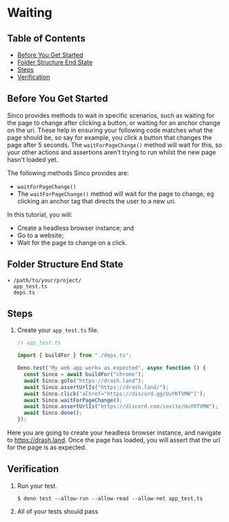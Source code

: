 # Waiting

## Table of Contents

- [Before You Get Started](#before-you-get-started)
- [Folder Structure End State](#folder-structure-end-state)
- [Steps](#steps)
- [Verification](#verification)

## Before You Get Started

Sinco provides methods to wait in specific scenarios, such as waiting for the
page to change after clicking a button, or waiting for an anchor change on the
uri. These help in ensuring your following code matches what the page should be,
so say for example, you click a button that changes the page after 5 seconds.
The `waitForPageChange()` method will wait for this, so your other actions and
assertions aren't trying to run whilst the new page hasn't loaded yet.

The following methods Sinco provides are:

- `waitForPageChange()`
- The `waitForPageChange()` method will wait for the page to change, eg clicking
  an anchor tag that directs the user to a new uri.

In this tutorial, you will:

- Create a headless browser instance; and
- Go to a website;
- Wait for the page to change on a click.

## Folder Structure End State

```text
▾ /path/to/your/project/
  app_test.ts
  deps.ts
```

## Steps

1. Create your `app_test.ts` file.

   ```typescript
   // app_test.ts

   import { buildFor } from "./deps.ts";

   Deno.test("My web app works as expected", async function () {
     const Sinco = await buildFor("chrome");
     await Sinco.goTo("https://drash.land");
     await Sinco.assertUrlIs("https://drash.land/");
     await Sinco.click('a[href="https://discord.gg/UuYKTVMW"]');
     await Sinco.waitForPageChange();
     await Sinco.assertUrlIs("https://discord.com/invite/UuYKTVMW");
     await Sinco.done();
   });
   ```

Here you are going to create your headless browser instance, and navigate to
https://drash.land. Once the page has loaded, you will assert that the url for
the page is as expected.

## Verification

1. Run your test.

   ```shell
   $ deno test --allow-run --allow-read --allow-net app_test.ts
   ```

2. All of your tests should pass
